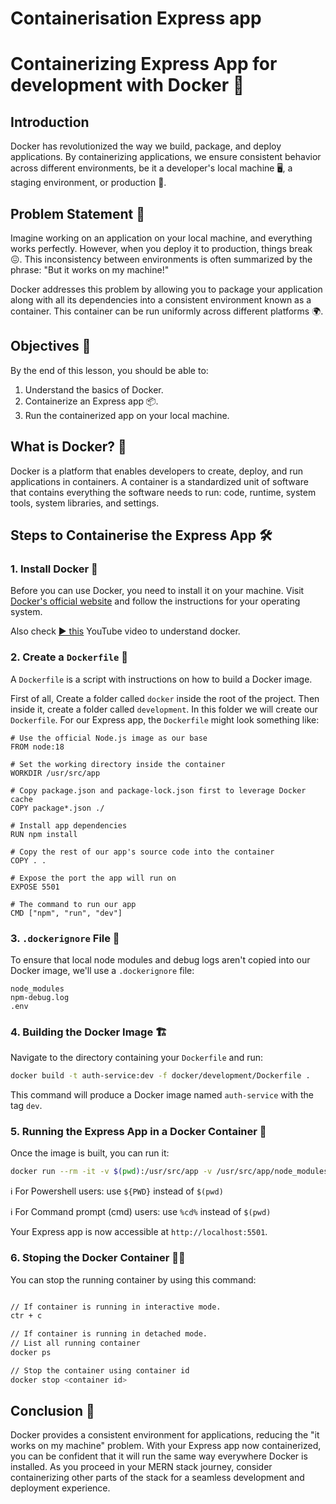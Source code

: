 # Containerisation Express app

# Containerizing Express App for development with Docker 🐳

## Introduction

Docker has revolutionized the way we build, package, and deploy applications. By containerizing applications, we ensure consistent behavior across different environments, be it a developer's local machine 🖥️, a staging environment, or production 🚀.

## Problem Statement 🤔

Imagine working on an application on your local machine, and everything works perfectly. However, when you deploy it to production, things break 😖. This inconsistency between environments is often summarized by the phrase: "But it works on my machine!"

Docker addresses this problem by allowing you to package your application along with all its dependencies into a consistent environment known as a container. This container can be run uniformly across different platforms 🌍.

## Objectives 🎯

By the end of this lesson, you should be able to:

1. Understand the basics of Docker.
2. Containerize an Express app 📦.
3. Run the containerized app on your local machine.

## What is Docker? 🐳

Docker is a platform that enables developers to create, deploy, and run applications in containers. A container is a standardized unit of software that contains everything the software needs to run: code, runtime, system tools, system libraries, and settings.

## Steps to Containerise the Express App 🛠️

### 1. Install Docker 🔧

Before you can use Docker, you need to install it on your machine. Visit [Docker's official website](https://www.docker.com/get-started) and follow the instructions for your operating system.

Also check [▶️ this](https://www.youtube.com/live/obC9uizZF3M?si=D8mBK9S4zCvyusl-&t=218) YouTube video to understand docker.

### 2. Create a `Dockerfile` 📄

A `Dockerfile` is a script with instructions on how to build a Docker image.

First of all, Create a folder called `docker` inside the root of the project.
Then inside it, create a folder called `development`. In this folder we will create our `Dockerfile`.
For our Express app, the `Dockerfile` might look something like:

```docker
# Use the official Node.js image as our base
FROM node:18

# Set the working directory inside the container
WORKDIR /usr/src/app

# Copy package.json and package-lock.json first to leverage Docker cache
COPY package*.json ./

# Install app dependencies
RUN npm install

# Copy the rest of our app's source code into the container
COPY . .

# Expose the port the app will run on
EXPOSE 5501

# The command to run our app
CMD ["npm", "run", "dev"]

```

### 3. `.dockerignore` File 🚫

To ensure that local node modules and debug logs aren't copied into our Docker image, we'll use a `.dockerignore` file:

```docker
node_modules
npm-debug.log
.env

```

### 4. Building the Docker Image 🏗️

Navigate to the directory containing your `Dockerfile` and run:

```bash
docker build -t auth-service:dev -f docker/development/Dockerfile .

```

This command will produce a Docker image named `auth-service` with the tag `dev`.

### 5. Running the Express App in a Docker Container 🚀

Once the image is built, you can run it:

```bash
docker run --rm -it -v $(pwd):/usr/src/app -v /usr/src/app/node_modules --env-file $(pwd)/.env -p 5501:5501 -e NODE_ENV=development auth-prep:dev

```

ℹ️ For Powershell users:
use `${PWD}` instead of `$(pwd)`

ℹ️ For Command prompt (cmd) users:
use `%cd%` instead of `$(pwd)`

Your Express app is now accessible at `http://localhost:5501`.

### 6. Stoping the Docker Container ✋🏻

You can stop the running container by using this command:

```bash

// If container is running in interactive mode.
ctr + c

// If container is running in detached mode.
// List all running container
docker ps

// Stop the container using container id
docker stop <container id>

```

## Conclusion 🌟

Docker provides a consistent environment for applications, reducing the "it works on my machine" problem. With your Express app now containerized, you can be confident that it will run the same way everywhere Docker is installed. As you proceed in your MERN stack journey, consider containerizing other parts of the stack for a seamless development and deployment experience.
